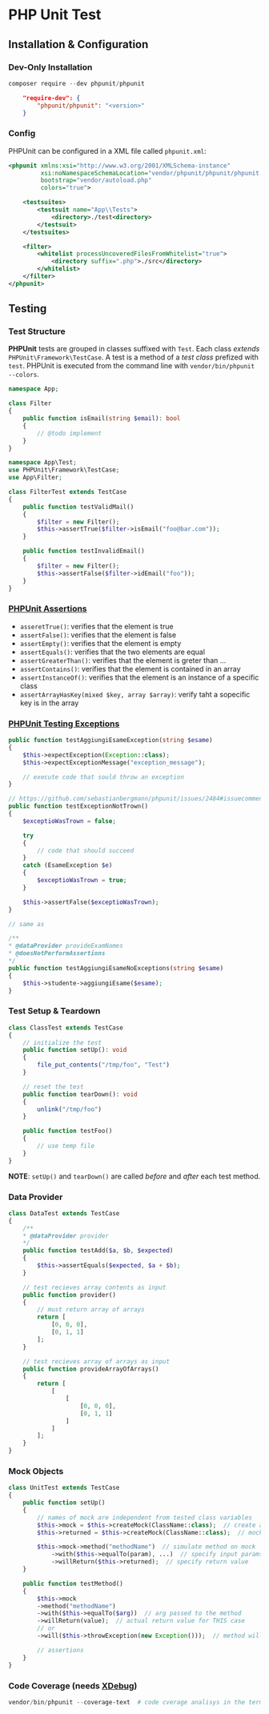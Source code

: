 # PHP Unit Test

## Installation & Configuration

### Dev-Only Installation

```ps1
composer require --dev phpunit/phpunit
```

```json
    "require-dev": {
        "phpunit/phpunit": "<version>"
    }
```

### Config

PHPUnit can be configured in a XML file called `phpunit.xml`:

```xml
<phpunit xmlns:xsi="http://www.w3.org/2001/XMLSchema-instance"
         xsi:noNamespaceSchemaLocation="vendor/phpunit/phpunit/phpunit.xsd"
         bootstrap="vendor/autoload.php"
         colors="true">

    <testsuites>
        <testsuit name="App\\Tests">
            <directory>./test<directory>
        </testsuit>
    </testsuites>

    <filter>
        <whitelist processUncoveredFilesFromWhitelist="true">
            <directory suffix=".php">./src</directory>
        </whitelist>
    </filter>
</phpunit>
```

## Testing

### Test Structure

**PHPUnit** tests are grouped in classes suffixed with `Test`. Each class *extends* `PHPUnit\Framework\TestCase`. A test is a method of a *test class* prefized with `test`.
PHPUnit is executed from the command line with `vendor/bin/phpunit  --colors`.

```php
namespace App;

class Filter
{
    public function isEmail(string $email): bool
    {
        // @todo implement
    }
}
```

```php
namespace App\Test;
use PHPUnit\Framework\TestCase;
use App\Filter;

class FilterTest extends TestCase
{
    public function testValidMail()
    {
        $filter = new Filter();
        $this->assertTrue($filter->isEmail("foo@bar.com"));
    }

    public function testInvalidEmail()
    {
        $filter = new Filter();
        $this->assertFalse($filter->idEmail("foo"));
    }
}
```

### [PHPUnit Assertions](https://phpunit.readthedocs.io/en/9.3/assertions.html)

- `asseretTrue()`: verifies that the element is true
- `assertFalse()`: verifies that the element is false
- `assertEmpty()`: verifies that the element is empty
- `assertEquals()`: verifies that the two elements are equal
- `assertGreaterThan()`: verifies that the element is greter than ...
- `assertContains()`: verifies that the element is contained in an array
- `assertInstanceOf()`: verifies that the element is an instance of a specific class
- `assertArrayHasKey(mixed $key, array $array)`: verify taht a sopecific key is in the array

### [PHPUnit Testing Exceptions](https://phpunit.readthedocs.io/en/9.3/writing-tests-for-phpunit.html#testing-exceptions)

```php
public function testAggiungiEsameException(string $esame)
{
    $this->expectException(Exception::class);
    $this->expectExceptionMessage("exception_message");

    // execute code that sould throw an exception
}

// https://github.com/sebastianbergmann/phpunit/issues/2484#issuecomment-648822531
public function testExceptionNotTrown()
{
    $exceptioWasTrown = false;

    try
    {
        // code that should succeed
    }
    catch (EsameException $e)
    {
        $exceptioWasTrown = true;
    }

    $this->assertFalse($exceptioWasTrown);
}

// same as

/**
* @dataProvider provideExamNames
* @doesNotPerformAssertions
*/
public function testAggiungiEsameNoExceptions(string $esame)
{
    $this->studente->aggiungiEsame($esame);
}
```

### Test Setup & Teardown

```php
class ClassTest extends TestCase
{
    // initialize the test
    public function setUp(): void
    {
        file_put_contents("/tmp/foo", "Test")
    }

    // reset the test
    public function tearDown(): void
    {
        unlink("/tmp/foo")
    }

    public function testFoo()
    {
        // use temp file
    }
}
```

**NOTE**: `setUp()` and `tearDown()` are called *before* and *after* each test method.

### Data Provider

```php
class DataTest extends TestCase
{
    /**
    * @dataProvider provider
    */
    public function testAdd($a, $b, $expected)
    {
        $this->assertEquals($expected, $a + $b);
    }

    // test recieves array contents as input
    public function provider()
    {
        // must return array of arrays
        return [
            [0, 0, 0],
            [0, 1, 1]
        ];
    }

    // test recieves array of arrays as input
    public function provideArrayOfArrays()
    {
        return [
            [
                [
                    [0, 0, 0],
                    [0, 1, 1]
                ]
            ]
        ];
    }
}
```

### Mock Objects

```php
class UnitTest extends TestCase
{
    public function setUp()
    {
        // names of mock are independent from tested class variables
        $this->mock = $this->createMock(ClassName::class);  // create a mock object of a class
        $this->returned = $this->createMock(ClassName::class);  // mock of returned object

        $this->mock->method("methodName")  // simulate method on mock
            ->with($this->equalTo(param), ...)  // specify input params (one param per equalTo)
            ->willReturn($this->returned);  // specify return value
    }

    public function testMethod()
    {
        $this->mock
        ->method("methodName")
        ->with($this->equalTo($arg))  // arg passed to the method
        ->willReturn(value);  // actual return value for THIS case
        // or
        ->will($this->throwException(new Exception()));  // method will throw exception

        // assertions
    }
}
```

### Code Coverage (needs [XDebug](https://xdebug.org/))

```ps1
vendor/bin/phpunit --coverage-text  # code cverage analisys in the terminal
```
